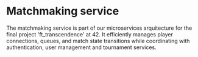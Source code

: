 # Matchmaking service
The matchmaking service is part of our microservices arquitecture for the final project 'ft_transcendence' at 42. It efficiently manages player connections, queues, and match state transitions while coordinating with authentication, user management and tournament services.


